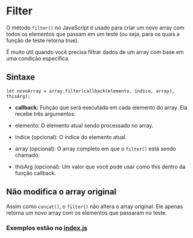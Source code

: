 # Filter
O método `filter()` no JavaScript é usado para criar um novo array com todos os elementos que passam em um teste (ou seja, para os quais a função de teste retorna true). 

É muito útil quando você precisa filtrar dados de um array com base em uma condição específica.

## Sintaxe

```
let novoArray = array.filter(callback(elemento, índice, array), thisArg);
```
 - **callback:** Função que será executada em cada elemento do array. Ela recebe três argumentos:

- elemento: O elemento atual sendo processado no array.
- índice (opcional): O índice do elemento atual.
- array (opcional): O array completo em que o `filter()` está sendo chamado.
- thisArg (opcional): Um valor que você pode usar como this dentro da função callback.

## Não modifica o array original
Assim como `concat()`, o `filter()` não altera o array original. Ele apenas retorna um novo array com os elementos que passaram no teste.


### Exemplos estão no [index.js]()
